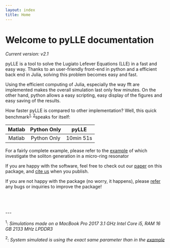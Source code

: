 ```yaml
---
layout: index
title: Home
---
```


# Welcome to pyLLE documentation

_Current version: v2.1_


pyLLE is a tool to solve the Lugiato Lefever Equations (LLE) in a fast and easy way. Thanks to an user-friendly front-end in python and a efficient back end in Julia, solving this problem becomes easy and fast.

Using the efficient computing of Julia, especially the way fft are implemented makes the overall simulation last only few minutes. On the other hand, python allows a easy scripting, easy display of the figures and easy saving of the results. 

<i class="fas fa-tachometer-alt"></i> How faster pyLLE is compared to other implementation? Well, this quick benchmark<sup>[1](#myfootnote1),</sup> <sup>[2](#myfootnote1)</sup>speaks for itself: 

| Matlab <i class="far fa-dizzy"></i>| Python Only <i class="far fa-flushed"></i> |  pyLLE <i class="fas fa-child"></i> |
|:------:|:-----------:|:-------:|
| Matlab | Python Only |  10min 51s  |

For a fairly complete example, please refer to the [example](https://gregmoille.github.io/pyLLE/Example.html) of  which investigate the soliton generation in a micro-ring resonator

<i class="far fa-smile-beam"></i> If you are happy with the software, feel free to check out our [paper]() on this package, and [cite us](https://gregmoille.github.io/pyLLE/HowToCite.html) when you publish. 

<i class="far fa-frown-open"></i> If you are not happy with the package (no worry, it happens), please [refer](https://github.com/gregmoille/pyLLE/issues) any bugs or inquiries to improve the package! 

<br>
<br>
<br>
---

<a name="myfootnote1"><sup>1</sup></a>: *Simulations made on a MacBook Pro 2017 3.1 GHz Intel Core i5, RAM 16 GB 2133 MHz LPDDR3*

<a name="myfootnote2"><sup>2</sup></a>: *System simulated is using the exact same parameter than in the [example](https://gregmoille.github.io/pyLLE/Example.html)*